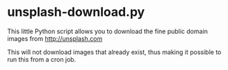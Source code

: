 # unsplash-download.py

This little Python script allows you to download the fine public domain images
from http://unsplash.com

This will not download images that already exist, thus making it possible to
run this from a cron job.
